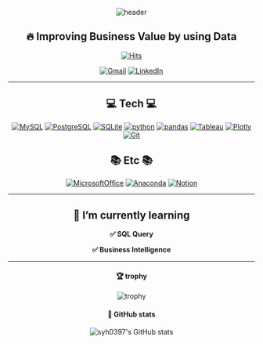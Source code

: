 
<div align=center>
  
![header](https://capsule-render.vercel.app/api?type=Cylinder&color=gradient&height=200&section=header&text=🧑🏻‍💻YooHwan%20Github&fontSize=50&textBg=true&animation=fadeIn)
  
## 🔥 Improving Business Value by using Data


[![Hits](https://hits.seeyoufarm.com/api/count/incr/badge.svg?url=https%3A%2F%2Fgithub.com%2Fsyh0397&count_bg=%2379C83D&title_bg=%23555555&icon=&icon_color=%23E7E7E7&title=hits&edge_flat=false)](https://hits.seeyoufarm.com)


[![Gmail](https://img.shields.io/badge/Gmail-EA4335?style=plastic&logo=Gmail&logoColor=white)](mailto:syh34360397@gmail.com)
[![LinkedIn](https://img.shields.io/badge/LinkedIn-0A66C2?style=plastic&logo=LinkedIn&logoColor=white)](https://www.linkedin.com/in/yoohwan-seol-689351196/)

  ---
  
## 💻 Tech 💻

  
[![MySQL](https://img.shields.io/badge/MySQL-4479A1?style=plastic&logo=MySQL&logoColor=white)](https://github.com/syh0397)
[![PostgreSQL](https://img.shields.io/badge/PostgreSQL-4169E1?style=plastic&logo=PostgreSQL&logoColor=white)](https://github.com/syh0397)
[![SQLite](https://img.shields.io/badge/SQLite-003B57?style=plastic&logo=SQLite&logoColor=white)](https://github.com/syh0397)
[![python](https://img.shields.io/badge/python-3776AB?style=plastic&logo=python&logoColor=white)](https://github.com/syh0397)
[![pandas](https://img.shields.io/badge/pandas-3DDC84?style=plastic&logo=pandas&logoColor=white)](https://github.com/syh0397)
[![Tableau](https://img.shields.io/badge/Tableau-E97627?style=plastic&logo=Tableau&logoColor=white)](https://github.com/syh0397)
[![Plotly](https://img.shields.io/badge/Plotly-3F4F75?style=plastic&logo=Plotly&logoColor=white)](https://github.com/syh0397)
[![Git](https://img.shields.io/badge/Git-F05032?style=plastic&logo=Git&logoColor=white)](https://github.com/syh0397)

  
## 📚 Etc 📚
  
[![MicrosoftOffice](https://img.shields.io/badge/MicrosoftOffice-D83B01?style=plastic&logo=MicrosoftOffice&logoColor=white)](https://github.com/syh0397)
[![Anaconda](https://img.shields.io/badge/Anaconda-44A833?style=plastic&logo=Anaconda&logoColor=white)](https://github.com/syh0397)
[![Notion](https://img.shields.io/badge/Notion-000000?style=plastic&logo=Notion&logoColor=white)](https://github.com/syh0397)

----- 

##  🌱 I’m currently learning

 **✅ SQL Query**
  
 **✅ Business Intelligence**
  
---
  
#### 🏆 trophy

![trophy](https://github-profile-trophy.vercel.app/?username=syh0397)

#### 🌿 GitHub stats
  
![syh0397's GitHub stats](https://github-readme-stats.vercel.app/api?username=syh0397&show_icons=true&theme=graywhite)
  
